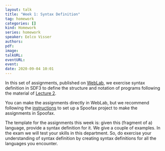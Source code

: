 ```yaml
---
layout: talk
title: "Week 1: Syntax Definition"
tag: homework
categories: []
kind: Homework
series: homework
speaker: Eelco Visser
authors:
pdf:
image:
talkURL:
eventURL:
event:
date: 2020-09-04 10:01
---
```


In this set of assignments, published on [WebLab](https://weblab.tudelft.nl/cs4200/2020-2021/assignment/51091/view), we exercise syntax definition in SDF3 to define the structure and notation of programs following the material of [Lecture 2](/lectures/2020/09/04/declarative-syntax-definition/).

You can make the assignments directly in WebLab, but we recommend following the [instructions](/homework/2020/09/04/homework-project) to set up a Spoofax project to make the assignments in Spoofax.

The template for the assignments this week is: given this (fragment of a) language, provide a syntax definition for it.
We give a couple of examples.
In the exam we will test your skills in this department.
So, do exercise your understanding of syntax definition by creating syntax definitions for all the languages you encounter.
